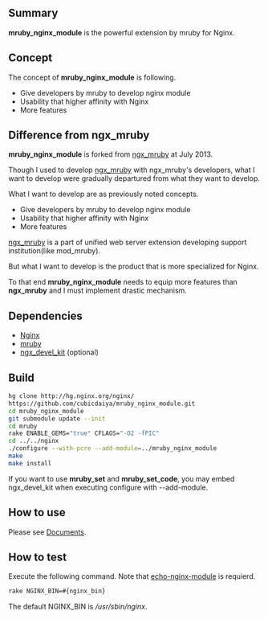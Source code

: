 ## Summary

**mruby_nginx_module** is the powerful extension by mruby for Nginx.

## Concept

The concept of **mruby_nginx_module** is following.

 * Give developers by mruby to develop nginx module
 * Usability that higher affinity with Nginx
 * More features

## Difference from ngx_mruby

**mruby_nginx_module** is forked from [ngx_mruby](https://github.com/matsumoto-r/ngx_mruby) at July 2013.


Though I used to develop [ngx_mruby](https://github.com/matsumoto-r/ngx_mruby) with ngx_mruby's developers,
what I want to develop were gradually departured from what they want to develop.

What I want to develop are as previously noted concepts.

 * Give developers by mruby to develop nginx module
 * Usability that higher affinity with Nginx
 * More features

[ngx_mruby](https://github.com/matsumoto-r/ngx_mruby) is a part of unified web server extension developing support institution(like mod_mruby).


But what I want to develop is the product that is more specialized for Nginx. 


To that end **mruby_nginx_module** needs to equip more features than **ngx_mruby** and I must implement drastic mechanism.

## Dependencies

  - [Nginx](http://nginx.org/)
  - [mruby](https://github.com/mruby/mruby)
  - [ngx_devel_kit](https://github.com/simpl/ngx_devel_kit) (optional)

## Build

```sh
hg clone http://hg.nginx.org/nginx/
https://github.com/cubicdaiya/mruby_nginx_module.git
cd mruby_nginx_module
git submodule update --init
cd mruby
rake ENABLE_GEMS="true" CFLAGS="-O2 -fPIC"
cd ../../nginx
./configure --with-pcre --add-module=../mruby_nginx_module
make
make install
```

If you want to use **mruby_set** and **mruby_set_code**, you may embed ngx_devel_kit when executing configure with --add-module.

## How to use

Please see [Documents](http://cubicdaiya.github.io/mruby_nginx_module/).

## How to test

Execute the following command. Note that [echo-nginx-module](https://github.com/agentzh/echo-nginx-module) is requierd.

```sh
rake NGINX_BIN=#{nginx_bin}
```

The default NGINX_BIN is */usr/sbin/nginx*.
